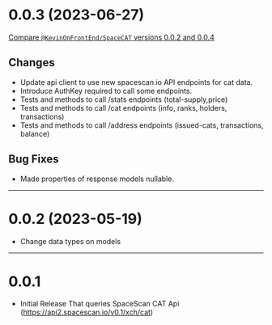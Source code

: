 # 0.0.3 (2023-06-27)
[Compare `@KevinOnFrontEnd/SpaceCAT` versions 0.0.2 and 0.0.4](https://github.com/kevinonfrontend/SpaceCAT/compare/0.0.2...0.0.4)

## Changes
- Update api client to use new spacescan.io API endpoints for cat data.
- Introduce AuthKey required to call some endpoints.
- Tests and methods to call /stats endpoints (total-supply,price)
- Tests and methods to call /cat endpoints (info, ranks, holders, transactions)
- Tests and methods to call /address endpoints (issued-cats, transactions, balance)

## Bug Fixes
- Made properties of response models nullable.

---

# 0.0.2 (2023-05-19)
- Change data types on models 

---

# 0.0.1
- Initial Release That queries SpaceScan CAT Api (https://api2.spacescan.io/v0.1/xch/cat)